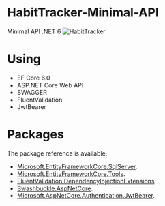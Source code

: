 # HabitTracker-Minimal-API
Minimal API .NET 6
![HabitTracker](https://github.com/BSzczerba/HabitTracker-Minimal-API/assets/129983724/c6c30c3d-b255-40b6-bc9f-eac507d05bc3)
# Using
* EF Core 6.0
* ASP.NET Core Web API
* SWAGGER
* FluentValidation
* JwtBearer
# Packages
The package reference is available.
* [Microsoft.EntityFrameworkCore.SqlServer](https://www.nuget.org/packages/Microsoft.EntityFrameworkCore.SqlServer/).
* [Microsoft.EntityFrameworkCore.Tools](https://www.nuget.org/packages/Microsoft.EntityFrameworkCore.Tools/8.0.0-preview.7.23375.4). 
* [FluentValidation.DependencyInjectionExtensions]([https://www.nuget.org/packages/FluentValidation.AspNetCore](https://www.nuget.org/packages/fluentvalidation.dependencyinjectionextensions/)).
* [Swashbuckle.AspNetCore](https://www.nuget.org/packages/Swashbuckle.AspNetCore).
* [Microsoft.AspNetCore.Authentication.JwtBearer](https://www.nuget.org/packages/Microsoft.AspNetCore.Authentication.JwtBearer/8.0.0-preview.7.23375.9).

